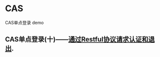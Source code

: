 # CAS

CAS单点登录 demo


## CAS单点登录(十)——[通过Restful协议请求认证和退出](https://blog.csdn.net/Anumbrella/article/details/88912964).